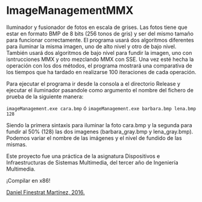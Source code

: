 # ImageManagementMMX
Iluminador y fusionador de fotos en escala de grises. Las fotos tiene que estar en formato BMP de 8 bits (256 tonos de gris) y ser del mismo tamaño para funcionar correctamente.
El programa usará dos algoritmos diferentes para iluminar la misma imagen, uno de alto nivel y otro de bajo nivel.
También usará dos algoritmos de bajo nivel para fundir la imagen, uno con isntrucciones MMX y otro mezclando MMX con SSE.
Una vez esté hecha la operación con los dos métodos, el programa mostrará una comparativa de los tiempos que ha tardado en realizarse 100 iteraciones de cada operación. 

Para ejecutar el programa ir desde la consola a el directorio Release y ejecutar el iluminador pasandole como argumento el nombre del fichero de prueba de la siguiente manera:

```imageManagement.exe cara.bmp``` ó ```imageManagement.exe barbara.bmp lena.bmp 128```

Siendo la primera sintaxis para iluminar la foto cara.bmp y la segunda para fundir al 50% (128) las dos imagenes (barbara_gray.bmp y lena_gray.bmp). Podemos variar el nombre de las imágenes y el nivel de fundido de las mismas.

Este proyecto fue una práctica de la asignatura Dispositivos e Infraestructuras de Sistemas Multimedia, del tercer año de Ingeniería Multimedia.

¡Compilar en x86!

[Daniel Finestrat Martínez, 2016.](http://danielfinestrat.com)
